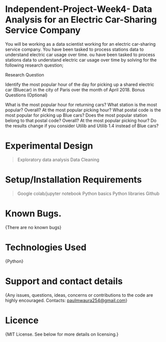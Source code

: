 # Independent-Project-Week4- Data Analysis for an Electric Car-Sharing Service Company
You will be working as a data scientist working for an electric car-sharing service company. You have been tasked to process stations data to understand electric car usage over time.
ou have been tasked to process stations data to understand electric car usage over time by solving for the following research question;

Research Question

Identify the most popular hour of the day for picking up a shared electric car (Bluecar) in the city of Paris over the month of April 2018.
Bonus Questions (Optional)

What is the most popular hour for returning cars?
What station is the most popular?
Overall?
At the most popular picking hour?
What postal code is the most popular for picking up Blue cars? Does the most popular station belong to that postal code?
Overall?
At the most popular picking hour?
Do the results change if you consider Utilib and Utilib 1.4 instead of Blue cars? 
# Experimental Design
> Exploratory data analysis
> Data Cleaning
# Setup/Installation Requirements
> Google colab/jupyter notebook
> Python basics
> Python libraries
> Github
# Known Bugs.
{There are no known bugs}
# Technologies Used
{Python}
# Support and contact details
{Any issues, questions, ideas, concerns or contributions to the code are highly encouraged.
Contacts: paulmwaura254@gmail.com}
# Licence
{MIT License. See below for more details on licensing.}
